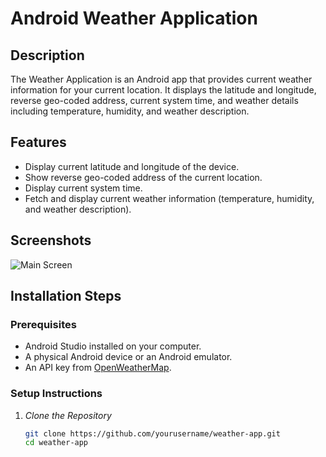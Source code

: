 # Android Weather Application

## Description
The Weather Application is an Android app that provides current weather information for your current location. It displays the latitude and longitude, reverse geo-coded address, current system time, and weather details including temperature, humidity, and weather description.

## Features
- Display current latitude and longitude of the device.
- Show reverse geo-coded address of the current location.
- Display current system time.
- Fetch and display current weather information (temperature, humidity, and weather description).

## Screenshots
![Main Screen](sc)

## Installation Steps

### Prerequisites
- Android Studio installed on your computer.
- A physical Android device or an Android emulator.
- An API key from [OpenWeatherMap](https://openweathermap.org/).

### Setup Instructions

1. *Clone the Repository*
   ```sh
   git clone https://github.com/yourusername/weather-app.git
   cd weather-app
